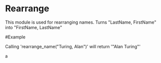 Rearrange
=========

This module is used for rearranging names.
Turns "LastName, FirstName" into "FirstName, LastName"

#Example

Calling 'rearrange_name("Turing, Alan")' will return '"Alan Turing"'

a